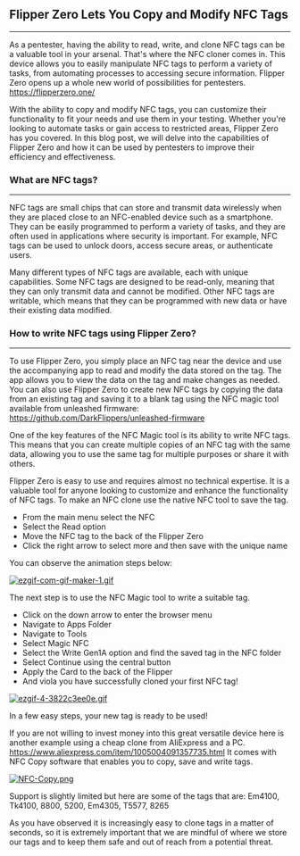## Flipper Zero Lets You Copy and Modify NFC Tags
---

As a pentester, having the ability to read, write, and clone NFC tags can be a valuable tool in your arsenal. That's where the NFC cloner comes in. 
This device allows you to easily manipulate NFC tags to perform a variety of tasks, from automating processes to accessing secure information.
Flipper Zero opens up a whole new world of possibilities for pentesters. https://flipperzero.one/

With the ability to copy and modify NFC tags, you can customize their functionality to fit your needs and use them in your testing. 
Whether you're looking to automate tasks or gain access to restricted areas, Flipper Zero has you covered.
In this blog post, we will delve into the capabilities of Flipper Zero and how it can be used by pentesters to improve their efficiency and effectiveness.

### What are NFC tags?
---

NFC tags are small chips that can store and transmit data wirelessly when they are placed close to an NFC-enabled device such as a smartphone. 
They can be easily programmed to perform a variety of tasks, and they are often used in applications where security is important. For example, NFC tags can be used to unlock doors, access secure areas, or authenticate users.

Many different types of NFC tags are available, each with unique capabilities. Some NFC tags are designed to be read-only, meaning that they can only transmit data and cannot be modified. Other NFC tags are writable, which means that they can be programmed with new data or have their existing data modified.

### How to write NFC tags using Flipper Zero?
---

To use Flipper Zero, you simply place an NFC tag near the device and use the accompanying app to read and modify the data stored on the tag. The app allows you to view the data on the tag and make changes as needed. You can also use Flipper Zero to create new NFC tags by copying the data from an existing tag and saving it to a blank tag using the NFC magic tool available from unleashed firmware: https://github.com/DarkFlippers/unleashed-firmware

One of the key features of the NFC Magic tool is its ability to write NFC tags. This means that you can create multiple copies of an NFC tag with the same data, allowing you to use the same tag for multiple purposes or share it with others.

Flipper Zero is easy to use and requires almost no technical expertise. It is a valuable tool for anyone looking to customize and enhance the functionality of NFC tags.
To make an NFC clone use the native NFC tool to save the tag.
+ From the main menu select the NFC
+ Select the Read option
+ Move the NFC tag to the back of the Flipper Zero
+ Click the right arrow to select more and then save with the unique name

You can observe the animation steps below:

[![ezgif-com-gif-maker-1.gif](https://i.postimg.cc/9QrXdgRG/ezgif-com-gif-maker-1.gif)](https://postimg.cc/BjfGsgC6)

The next step is to use the NFC Magic tool to write a suitable tag.

+ Click on the down arrow to enter the browser menu
+ Navigate to Apps Folder
+ Navigate to Tools
+ Select Magic NFC 
+ Select the Write Gen1A option and find the saved tag in the NFC folder
+ Select Continue using the central button
+ Apply the Card to the back of the Flipper
+ And viola you have successfully cloned your first NFC tag!

[![ezgif-4-3822c3ee0e.gif](https://i.postimg.cc/rpRmkZq8/ezgif-4-3822c3ee0e.gif)](https://postimg.cc/CZYYCNZt)

In a few easy steps, your new tag is ready to be used!

If you are not willing to invest money into this great versatile device here is another example using a cheap clone from AliExpress and a PC.
https://www.aliexpress.com/item/1005004091357735.html
It comes with NFC Copy software that enables you to copy, save and write tags.

[![NFC-Copy.png](https://i.postimg.cc/j232TpnS/NFC-Copy.png)](https://postimg.cc/hQxcb30k)

Support is slightly limited but here are some of the tags that are: Em4100, Tk4100, 8800, 5200, Em4305, T5577, 8265

As you have observed it is increasingly easy to clone tags in a matter of seconds, so it is extremely important that we are mindful of where we store our tags and to keep them safe and out of reach from a potential threat.
